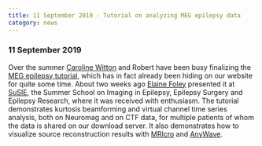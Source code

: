 ```yaml
---
title: 11 September 2019 - Tutorial on analyzing MEG epilepsy data
category: news
---
```


### 11 September 2019

Over the summer [Caroline Witton](https://www2.aston.ac.uk/lhs/staff/az-index/wittonc-0) and Robert have been busy finalizing the [MEG epilepsy tutorial](/tutorial/source/epilepsy), which has in fact already been hiding on our website for quite some time. About two weeks ago [Elaine Foley](https://www2.aston.ac.uk/lhs/staff/az-index/dr-elaine-foley) presented it at [SuSIE](http://www.imaging-in-epilepsy.org), the Summer School on Imaging in Epilepsy, Epilepsy Surgery and Epilepsy Research, where it was received with enthusiasm. The tutorial demonstrates kurtosis beamforming and virtual channel time series analysis, both on Neuromag and on CTF data, for multiple patients of whom the data is shared on our download server. It also demonstrates how to visualize source reconstruction results with [MRIcro](https://www.mccauslandcenter.sc.edu/crnl/mricro)  and [AnyWave](http://meg.univ-amu.fr/wiki/AnyWave).
